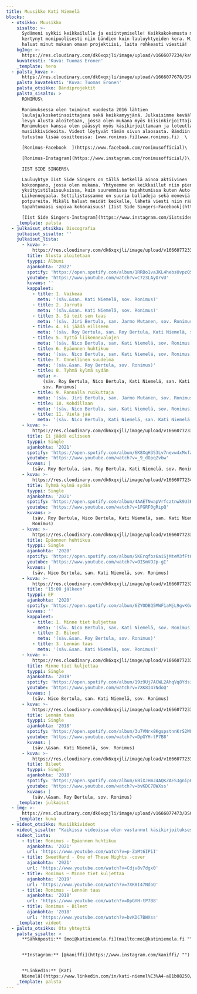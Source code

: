 ```yaml
---
title: Muusikko Kati Niemelä
blocks:
  - otsikko: Muusikko
    sisalto: >-
      Sydämeni sykkii keikkailulle ja esiintymiselle! Keikkakokemusta minulla on
      kertynyt monipuolisesti niin bändien kuin lauluyhtyeiden kera. Mikäli
      haluat minut mukaan omaan projektiisi, laita rohkeasti viestiä! 
    bgImg: >-
      https://res.cloudinary.com/dk6xqxjli/image/upload/v1666077234/kati-rajattu2_td2gzo.png
    kuvateksti: 'Kuva: Tuomas Eronen'
    _template: hero
  - palsta_kuva: >-
      https://res.cloudinary.com/dk6xqxjli/image/upload/v1666077678/DSC04398_uqc6vu.jpg
    palsta_kuvateksti: 'Kuva: Tuomas Eronen'
    palsta_otsikko: Bändiprojektit
    palsta_sisalto: >
      RONIMUS\

      Ronimuksessa olen toiminut vuodesta 2016 lähtien
      laulaja/kosketinsoittajana sekä keikkamyyjänä. Julkaisimme keväällä 2022
      levyn Alusta aloitetaan, jossa olen mukana myös biisinkirjoittajana.
      Ronimuksen kanssa olen päässyt myös käsikirjoittamaan ja toteuttamaan
      musiikkivideoita. Videot löytyvät tämän sivun alaosasta. Bändiin voit
      tutustua lisää osoitteessa: [www.ronimus.fi](www.ronimus.fi)  \

      [Ronimus-Facebook  ](https://www.facebook.com/ronimusofficial)\

      [Ronimus-Instagram](https://www.instagram.com/ronimusofficial/)\

      IIST SIDE SINGERS\

      Lauluyhtye Iist Side Singers on tällä hetkellä ainoa aktiivinen
      kokoonpano, jossa olen mukana. Yhtyeemme on keikkaillut niin pienissä
      yksityistilaisuuksissa, kuin suuremmissa tapahtumissa kuten Auto- ja
      Liikennegaala. Settilistassamme on suuria balladeja sekä meneviä
      potpureita. Mikäli haluat meidät keikalle, lähetä viesti niin räätälöidään
      tapahtumaasi sopiva kokonaisuus! [Iist Side Singers-Facebook](https://www.facebook.com/IistSideSingersOfficial)  \

      [Iist Side Singers-Instagram](https://www.instagram.com/iistsidesingers/)
    _template: palsta
  - julkaisut_otsikko: Discografia
    julkaisut_sisalto: ''
    julkaisut_lista:
      - kuva: >-
          https://res.cloudinary.com/dk6xqxjli/image/upload/v1666077233/ronimus-alustaaloitetaan_kkkjpf.jpg
        title: Alusta aloitetaan
        tyyppi: Albumi
        ajankohta: '2022'
        spotify: 'https://open.spotify.com/album/1RRBo1vaJKL4hebsUvpzQS'
        youtube: 'https://www.youtube.com/watch?v=C7z3LAyOrvU'
        kuvaus: ''
        kappaleet:
          - title: 1. Vaikeaa
            meta: '(säv.&san. Kati Niemelä, sov. Ronimus)'
          - title: 2. Jarruta
            meta: '(säv.&san. Kati Niemelä, sov. Ronimus)'
          - title: 3. Sä teit sen taas
            meta: '(säv. Jiri Bertula, san. Jarmo Mutanen, sov. Ronimus)'
          - title: 4. Ei jäädä eiliseen
            meta: '(säv. Roy Bertula, san. Roy Bertula, Kati Niemelä, sov. Ronimus)'
          - title: 5. Tyttö liikennevalojen
            meta: '(säv. Nico Bertula, san. Kati Niemelä, sov. Ronimus)'
          - title: 6. Epäonnen huhtikuu
            meta: '(säv. Nico Bertula, san. Kati Niemelä, sov. Ronimus)'
          - title: 7. Onnellinen suudelma
            meta: '(säv.&san. Roy Bertula, sov. Ronimus)'
          - title: 8. Tyhmä kylmä sydän
            meta: >-
              (säv. Roy Bertula, Nico Bertula, Kati Niemelä, san. Kati Niemelä,
              sov. Ronimus)
          - title: 9. Rannalla ruikuttaja
            meta: '(säv. Jiri Bertula, san. Jarmo Mutanen, sov. Ronimus)'
          - title: 10. Kohdillaan
            meta: '(säv. Nico Bertula, san. Kati Niemelä, sov. Ronimus)'
          - title: 11. Vielä jää
            meta: '(säv. Nico Bertula, Kati Niemelä, san. Kati Niemelä, sov. Ronimus)'
      - kuva: >-
          https://res.cloudinary.com/dk6xqxjli/image/upload/v1666077233/ronimus-eijaadaeiliseen_yihpqr.jpg
        title: Ei jäädä eiliseen
        tyyppi: Single
        ajankohta: '2021'
        spotify: 'https://open.spotify.com/album/6K8XqH353Lv7nevw4xMxfa'
        youtube: 'https://www.youtube.com/watch?v=_9_dOpqZvbw'
        kuvaus: |
          (säv. Roy Bertula, san. Roy Bertula, Kati Niemelä, sov. Ronimus)
      - kuva: >-
          https://res.cloudinary.com/dk6xqxjli/image/upload/v1666077234/ronimus-tyhmakylmasydan_bgyhfl.jpg
        title: Tyhmä kylmä sydän
        tyyppi: Single
        ajankohta: '2021'
        spotify: 'https://open.spotify.com/album/4AAETNwapVrfcatnwk9U3K'
        youtube: 'https://www.youtube.com/watch?v=1FGRF0gRipQ'
        kuvaus: >
          (säv. Roy Bertula, Nico Bertula, Kati Niemelä, san. Kati Niemelä, sov.
          Ronimus)
      - kuva: >-
          https://res.cloudinary.com/dk6xqxjli/image/upload/v1666077233/ronimus-epaonnenhuhtikuu_a7vxso.jpg
        title: Epäonnen huhtikuu
        tyyppi: Single
        ajankohta: '2020'
        spotify: 'https://open.spotify.com/album/5KErqfbz6aiSjMteM3fFtO'
        youtube: 'https://www.youtube.com/watch?v=OISmVOJp-gI'
        kuvaus: |
          (säv. Nico Bertula, san. Kati Niemelä, sov. Ronimus)
      - kuva: >-
          https://res.cloudinary.com/dk6xqxjli/image/upload/v1666077232/ronimus-1500jalkeen_lietrq.jpg
        title: '15:00 jälkeen'
        tyyppi: EP
        ajankohta: '2020'
        spotify: 'https://open.spotify.com/album/6ZYODBQ5MWF1aMjL9gvKGw'
        kuvaus: ''
        kappaleet:
          - title: 1. Minne tiet kuljettaa
            meta: '(säv. Nico Bertula, san. Kati Niemelä, sov. Ronimus)'
          - title: 2. Bileet
            meta: '(säv.&san. Roy Bertula, sov. Ronimus)'
          - title: 3. Lennän taas
            meta: '(säv.&san. Kati Niemelä, sov. Ronimus)'
      - kuva: >-
          https://res.cloudinary.com/dk6xqxjli/image/upload/v1666077233/ronimus-minnetietkuljettaa_trskal.jpg
        title: Minne tiet kuljettaa
        tyyppi: Single
        ajankohta: '2019'
        spotify: 'https://open.spotify.com/album/19z9Uj7ACWL2AhqVq8Ydsi'
        youtube: 'https://www.youtube.com/watch?v=7XK8I47NdoQ'
        kuvaus: |
          (säv. Nico Bertula, san. Kati Niemelä, sov. Ronimus)
      - kuva: >-
          https://res.cloudinary.com/dk6xqxjli/image/upload/v1666077233/ronimus-lennantaas_n2ku40.jpg
        title: Lennän taas
        tyyppi: Single
        ajankohta: '2018'
        spotify: 'https://open.spotify.com/album/3u7VNrx8KgspstnnKrS2WL'
        youtube: 'https://www.youtube.com/watch?v=DpGYH-tP7B8'
        kuvaus: |
          (säv.\&san. Kati Niemelä, sov. Ronimus)
      - kuva: >-
          https://res.cloudinary.com/dk6xqxjli/image/upload/v1666077233/ronimus-bileet_gplqps.jpg
        title: Bileet
        tyyppi: Single
        ajankohta: '2018'
        spotify: 'https://open.spotify.com/album/6BiXJHmJ4AQKZAES3gnipE'
        youtube: 'https://www.youtube.com/watch?v=bvKDC7BWXss'
        kuvaus: |
          (säv.\&san. Roy Bertula, sov. Ronimus)
    _template: julkaisut
  - img: >-
      https://res.cloudinary.com/dk6xqxjli/image/upload/v1666077473/DSC04273_e9clud.jpg
    _template: kuva
  - videot_otsikko: Musiikkivideot
    videot_sisalto: "Kaikissa videoissa olen vastannut käsikirjoituksesta, ohjauksesta, organisoinnista ja visuaalisuudesta.\_\n\nEpäonnen huhtikuu videossa olen vastannut myös editoinnista.\n"
    videot_lista:
      - title: Ronimus - Epäonnen huhtikuu
        ajankohta: '2021'
        url: 'https://www.youtube.com/watch?v=p-ZaMt6IPiI'
      - title: SweetHard - One of These Nights -cover
        ajankohta: '2021'
        url: 'https://www.youtube.com/watch?v=Cdjv8v7dgx0'
      - title: Ronimus – Minne tiet kuljettaa
        ajankohta: '2019'
        url: 'https://www.youtube.com/watch?v=7XK8I47NdoQ'
      - title: Ronimus - Lennän taas
        ajankohta: '2018'
        url: 'https://www.youtube.com/watch?v=DpGYH-tP7B8'
      - title: Ronimus - Bileet
        ajankohta: '2018'
        url: 'https://www.youtube.com/watch?v=bvKDC7BWXss'
    _template: videot
  - palsta_otsikko: Ota yhteyttä
    palsta_sisalto: >
      **Sähköposti:** [moi@katiniemela.fi](mailto:moi@katiniemela.fi "")


      **Instagram:** [@kaniffi](https://www.instagram.com/kaniffi/ "")


      **LinkedIn:** [Kati
      Niemelä](https://www.linkedin.com/in/kati-niemel%C3%A4-a81b08250/ "")
    _template: palsta
---
```















